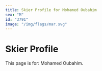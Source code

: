 ```yaml
---
title: Skier Profile for Mohamed Oubahim
sex: "M"
id: "3791"
image: "/img/flags/mar.svg" 
---
```


# Skier Profile

This page is for: Mohamed Oubahim.
    
